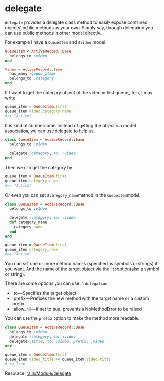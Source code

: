 # delegate

`delegate`  provides a delegate class method to easily expose contained objects’ public methods as your own. Simply say, through delegation you can use public methods in other model directly.

For example I have a `QueueItem` and a`Video` model.

```ruby
QueueItem < ActiveRecord::Base
  belongs_to :video
end

Video < ActiveRecord::Base
  has_many :queue_items
  belongs_to :category
end
```

If I want to get the category object of the video in first queue\_item, I may write

```ruby
queue_item = QueueItem.first
queue_item.video.category.name
#=> "Action"
```

It is kind of cumbersome. Instead of getting the object via model association, we can use delegate to help us.

```ruby
class QueueItem < ActiveRecord::Base
  belongs_to :video
 
  delegate :category, to: :video
end
```

Then we can get the category by

```ruby
queue_item = QueueItem.first
queue_item.category.name
#=> "Action"
```

Or even you can set a`category_name`method in the `QueueItem`model.

```ruby
class QueueItem < ActiveRecord::Base
  belongs_to :video
 
  delegate :category, to: :video
  def category_name
    category.name
  end
end

queue_item = QueueItem.first
queue_item.category_name
#=> "Action"
```

You can set one or more method names \(specified as symbols or strings\) if you want. And the name of the target object via the `:to`option\(also a symbol or string\).

There are some options you can use in `delegation` .

* :to — Specifies the target object
* :prefix — Prefixes the new method with the target name or a custom prefix
* :allow\_nil — if set to true, prevents a NoMethodError to be raised

You can use the `prefix` option to make the method more readable.

```ruby
class QueueItem < ActiveRecord::Base
  belongs_to :video
  delegate :category, to: :video
  delegate :title, to: :video, prefix: :video
end

queue_item = QueueItem.first
queue_item.video_title == queue_item.video.title
# => true
```

Resource: [rails/Module/delegate](https://apidock.com/rails/Module/delegate)

